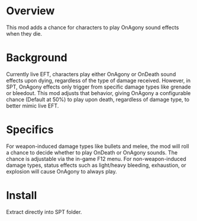 # Overview
This mod adds a chance for characters to play OnAgony sound effects when they die.

# Background
Currently live EFT, characters play either OnAgony or OnDeath sound effects upon dying, regardless of the type of damage received. However, in SPT, OnAgony effects only trigger from specific damage types like grenade or bleedout. This mod adjusts that behavior, giving OnAgony a configurable chance (Default at 50%) to play upon death, regardless of damage type, to better mimic live EFT.

# Specifics
For weapon-induced damage types like bullets and melee, the mod will roll a chance to decide whether to play OnDeath or OnAgony sounds. The chance is adjustable via the in-game F12 menu.
For non-weapon-induced damage types, status effects such as light/heavy bleeding, exhaustion, or explosion will cause OnAgony to always play.


# Install
Extract directly into SPT folder.
